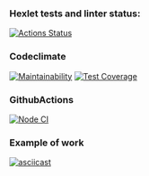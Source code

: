 ### Hexlet tests and linter status:
[![Actions Status](https://github.com/hellion86/frontend-project-lvl2/workflows/hexlet-check/badge.svg)](https://github.com/hellion86/frontend-project-lvl2/actions)

### Codeclimate 
[![Maintainability](https://api.codeclimate.com/v1/badges/a07a5c3b664fee55e4e1/maintainability)](https://codeclimate.com/github/hellion86/frontend-project-lvl2/maintainability)
[![Test Coverage](https://api.codeclimate.com/v1/badges/a07a5c3b664fee55e4e1/test_coverage)](https://codeclimate.com/github/hellion86/frontend-project-lvl2/test_coverage)

### GithubActions
[![Node CI](https://github.com/hellion86/frontend-project-lvl2/workflows/linter-test/badge.svg)](https://github.com/hellion86/frontend-project-lvl2/actions)

### Example of work
[![asciicast](https://asciinema.org/a/tJux4whWukLZ3kIcpPkDl5lQX.svg)](https://asciinema.org/a/tJux4whWukLZ3kIcpPkDl5lQX)